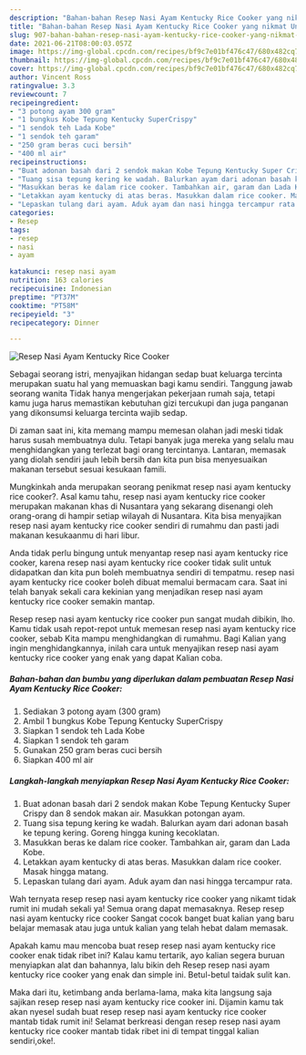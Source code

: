 ```yaml
---
description: "Bahan-bahan Resep Nasi Ayam Kentucky Rice Cooker yang nikmat Untuk Jualan"
title: "Bahan-bahan Resep Nasi Ayam Kentucky Rice Cooker yang nikmat Untuk Jualan"
slug: 907-bahan-bahan-resep-nasi-ayam-kentucky-rice-cooker-yang-nikmat-untuk-jualan
date: 2021-06-21T08:00:03.057Z
image: https://img-global.cpcdn.com/recipes/bf9c7e01bf476c47/680x482cq70/resep-nasi-ayam-kentucky-rice-cooker-foto-resep-utama.jpg
thumbnail: https://img-global.cpcdn.com/recipes/bf9c7e01bf476c47/680x482cq70/resep-nasi-ayam-kentucky-rice-cooker-foto-resep-utama.jpg
cover: https://img-global.cpcdn.com/recipes/bf9c7e01bf476c47/680x482cq70/resep-nasi-ayam-kentucky-rice-cooker-foto-resep-utama.jpg
author: Vincent Ross
ratingvalue: 3.3
reviewcount: 7
recipeingredient:
- "3 potong ayam 300 gram"
- "1 bungkus Kobe Tepung Kentucky SuperCrispy"
- "1 sendok teh Lada Kobe"
- "1 sendok teh garam"
- "250 gram beras cuci bersih"
- "400 ml air"
recipeinstructions:
- "Buat adonan basah dari 2 sendok makan Kobe Tepung Kentucky Super Crispy dan 8 sendok makan air. Masukkan potongan ayam."
- "Tuang sisa tepung kering ke wadah. Balurkan ayam dari adonan basah ke tepung kering. Goreng hingga kuning kecoklatan."
- "Masukkan beras ke dalam rice cooker. Tambahkan air, garam dan Lada Kobe."
- "Letakkan ayam kentucky di atas beras. Masukkan dalam rice cooker. Masak hingga matang."
- "Lepaskan tulang dari ayam. Aduk ayam dan nasi hingga tercampur rata."
categories:
- Resep
tags:
- resep
- nasi
- ayam

katakunci: resep nasi ayam 
nutrition: 163 calories
recipecuisine: Indonesian
preptime: "PT37M"
cooktime: "PT58M"
recipeyield: "3"
recipecategory: Dinner

---
```



![Resep Nasi Ayam Kentucky Rice Cooker](https://img-global.cpcdn.com/recipes/bf9c7e01bf476c47/680x482cq70/resep-nasi-ayam-kentucky-rice-cooker-foto-resep-utama.jpg)

Sebagai seorang istri, menyajikan hidangan sedap buat keluarga tercinta merupakan suatu hal yang memuaskan bagi kamu sendiri. Tanggung jawab seorang  wanita Tidak hanya mengerjakan pekerjaan rumah saja, tetapi kamu juga harus memastikan kebutuhan gizi tercukupi dan juga panganan yang dikonsumsi keluarga tercinta wajib sedap.

Di zaman  saat ini, kita memang mampu memesan olahan jadi meski tidak harus susah membuatnya dulu. Tetapi banyak juga mereka yang selalu mau menghidangkan yang terlezat bagi orang tercintanya. Lantaran, memasak yang diolah sendiri jauh lebih bersih dan kita pun bisa menyesuaikan makanan tersebut sesuai kesukaan famili. 



Mungkinkah anda merupakan seorang penikmat resep nasi ayam kentucky rice cooker?. Asal kamu tahu, resep nasi ayam kentucky rice cooker merupakan makanan khas di Nusantara yang sekarang disenangi oleh orang-orang di hampir setiap wilayah di Nusantara. Kita bisa menyajikan resep nasi ayam kentucky rice cooker sendiri di rumahmu dan pasti jadi makanan kesukaanmu di hari libur.

Anda tidak perlu bingung untuk menyantap resep nasi ayam kentucky rice cooker, karena resep nasi ayam kentucky rice cooker tidak sulit untuk didapatkan dan kita pun boleh membuatnya sendiri di tempatmu. resep nasi ayam kentucky rice cooker boleh dibuat memalui bermacam cara. Saat ini telah banyak sekali cara kekinian yang menjadikan resep nasi ayam kentucky rice cooker semakin mantap.

Resep resep nasi ayam kentucky rice cooker pun sangat mudah dibikin, lho. Kamu tidak usah repot-repot untuk memesan resep nasi ayam kentucky rice cooker, sebab Kita mampu menghidangkan di rumahmu. Bagi Kalian yang ingin menghidangkannya, inilah cara untuk menyajikan resep nasi ayam kentucky rice cooker yang enak yang dapat Kalian coba.

<!--inarticleads1-->

##### Bahan-bahan dan bumbu yang diperlukan dalam pembuatan Resep Nasi Ayam Kentucky Rice Cooker:

1. Sediakan 3 potong ayam (300 gram)
1. Ambil 1 bungkus Kobe Tepung Kentucky SuperCrispy
1. Siapkan 1 sendok teh Lada Kobe
1. Siapkan 1 sendok teh garam
1. Gunakan 250 gram beras cuci bersih
1. Siapkan 400 ml air




<!--inarticleads2-->

##### Langkah-langkah menyiapkan Resep Nasi Ayam Kentucky Rice Cooker:

1. Buat adonan basah dari 2 sendok makan Kobe Tepung Kentucky Super Crispy dan 8 sendok makan air. Masukkan potongan ayam.
1. Tuang sisa tepung kering ke wadah. Balurkan ayam dari adonan basah ke tepung kering. Goreng hingga kuning kecoklatan.
1. Masukkan beras ke dalam rice cooker. Tambahkan air, garam dan Lada Kobe.
1. Letakkan ayam kentucky di atas beras. Masukkan dalam rice cooker. Masak hingga matang.
1. Lepaskan tulang dari ayam. Aduk ayam dan nasi hingga tercampur rata.




Wah ternyata resep resep nasi ayam kentucky rice cooker yang nikamt tidak rumit ini mudah sekali ya! Semua orang dapat memasaknya. Resep resep nasi ayam kentucky rice cooker Sangat cocok banget buat kalian yang baru belajar memasak atau juga untuk kalian yang telah hebat dalam memasak.

Apakah kamu mau mencoba buat resep resep nasi ayam kentucky rice cooker enak tidak ribet ini? Kalau kamu tertarik, ayo kalian segera buruan menyiapkan alat dan bahannya, lalu bikin deh Resep resep nasi ayam kentucky rice cooker yang enak dan simple ini. Betul-betul taidak sulit kan. 

Maka dari itu, ketimbang anda berlama-lama, maka kita langsung saja sajikan resep resep nasi ayam kentucky rice cooker ini. Dijamin kamu tak akan nyesel sudah buat resep resep nasi ayam kentucky rice cooker mantab tidak rumit ini! Selamat berkreasi dengan resep resep nasi ayam kentucky rice cooker mantab tidak ribet ini di tempat tinggal kalian sendiri,oke!.

